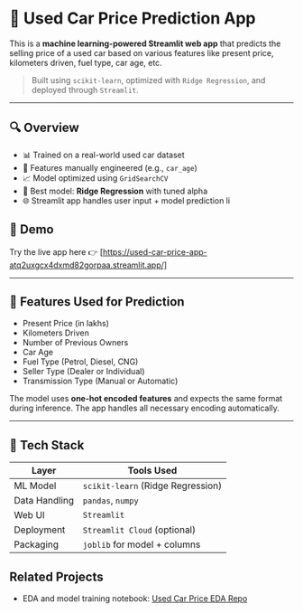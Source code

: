 # 🚗 Used Car Price Prediction App

This is a **machine learning-powered Streamlit web app** that predicts the selling price of a used car based on various features like present price, kilometers driven, fuel type, car age, etc.

> Built using `scikit-learn`, optimized with `Ridge Regression`, and deployed through `Streamlit`.

---

## 🔍 Overview

- 📊 Trained on a real-world used car dataset
- 🔧 Features manually engineered (e.g., `car_age`)
- 📈 Model optimized using `GridSearchCV`
- 🎯 Best model: **Ridge Regression** with tuned alpha
- 🌐 Streamlit app handles user input + model prediction li
## 🚀 Demo

Try the live app here 👉 [https://used-car-price-app-atq2uxgcx4dxmd82gorpaa.streamlit.app/]

---

## 🧠 Features Used for Prediction

- Present Price (in lakhs)
- Kilometers Driven
- Number of Previous Owners
- Car Age
- Fuel Type (Petrol, Diesel, CNG)
- Seller Type (Dealer or Individual)
- Transmission Type (Manual or Automatic)

The model uses **one-hot encoded features** and expects the same format during inference. The app handles all necessary encoding automatically.

---

## 🧱 Tech Stack

| Layer         | Tools Used                    |
|---------------|-------------------------------|
| ML Model      | `scikit-learn` (Ridge Regression) |
| Data Handling | `pandas`, `numpy`             |
| Web UI        | `Streamlit`                   |
| Deployment    | `Streamlit Cloud` (optional)  |
| Packaging     | `joblib` for model + columns  |

## Related Projects
- EDA and model training notebook: [Used Car Price EDA Repo](https://github.com/Kashish‑Mehta24/Used‑Car‑Price‑EDA)
